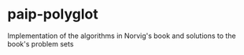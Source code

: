 # paip-polyglot
Implementation of the algorithms in Norvig's book and solutions to the book's problem sets
